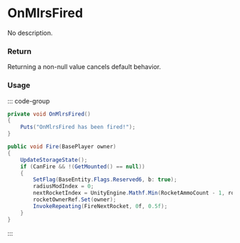 # OnMlrsFired
<Badge type="info" text="Vehicle"/><Badge type="danger" text="Carbon Compatible"/><Badge type="warning" text="Oxide Compatible"/>
No description.
### Return
Returning a non-null value cancels default behavior.

### Usage
::: code-group
```csharp [Example]
private void OnMlrsFired()
{
	Puts("OnMlrsFired has been fired!");
}
```
```csharp [Source — Assembly-CSharp @ MLRS]
public void Fire(BasePlayer owner)
{
	UpdateStorageState();
	if (CanFire && !(GetMounted() == null))
	{
		SetFlag(BaseEntity.Flags.Reserved6, b: true);
		radiusModIndex = 0;
		nextRocketIndex = UnityEngine.Mathf.Min(RocketAmmoCount - 1, rocketTubes.Length - 1);
		rocketOwnerRef.Set(owner);
		InvokeRepeating(FireNextRocket, 0f, 0.5f);
	}
}

```
:::
